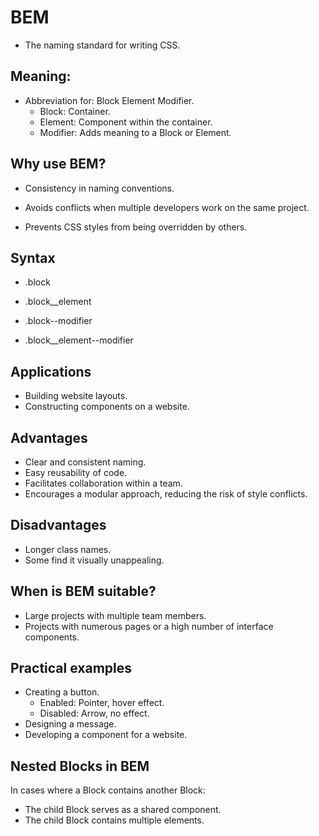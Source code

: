 # BEM
- The naming standard for writing CSS.

## Meaning:
- Abbreviation for: Block Element Modifier.
    + Block: Container.
    + Element: Component within the container.
    + Modifier: Adds meaning to a Block or Element.

## Why use BEM?
- Consistency in naming conventions.
- Avoids conflicts when multiple developers work on the same project.

- Prevents CSS styles from being overridden by others.

## Syntax
- .block
- .block__element

- .block--modifier
- .block__element--modifier

## Applications
- Building website layouts.
- Constructing components on a website.

## Advantages
- Clear and consistent naming.
- Easy reusability of code.
- Facilitates collaboration within a team.
- Encourages a modular approach, reducing the risk of style conflicts.

## Disadvantages
- Longer class names.
- Some find it visually unappealing.

## When is BEM suitable?
- Large projects with multiple team members.
- Projects with numerous pages or a high number of interface components.

## Practical examples
- Creating a button.
    + Enabled: Pointer, hover effect.
    + Disabled: Arrow, no effect.
- Designing a message.
- Developing a component for a website.

## Nested Blocks in BEM
In cases where a Block contains another Block:

- The child Block serves as a shared component.
- The child Block contains multiple elements.